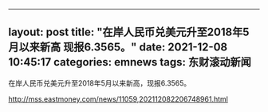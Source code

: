 
---
layout: post
title: "在岸人民币兑美元升至2018年5月以来新高 现报6.3565。"
date: 2021-12-08 10:45:17
categories: emnews
tags: 东财滚动新闻
---

在岸人民币兑美元升至2018年5月以来新高，现报6.3565。

<http://mss.eastmoney.com/news/11059,202112082206748961.html>